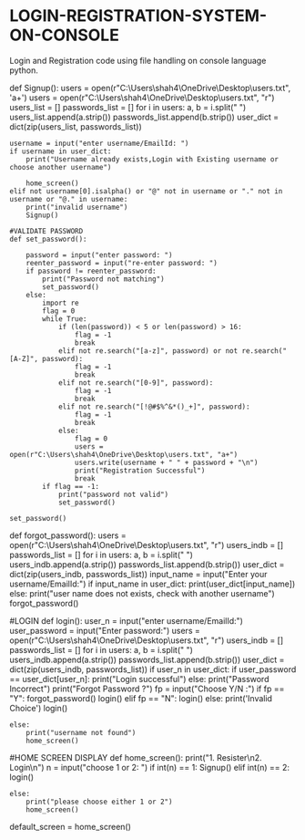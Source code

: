 # LOGIN-REGISTRATION-SYSTEM-ON-CONSOLE
Login and Registration code using file handling on console language python.

def Signup():
    users = open(r"C:\Users\shah4\OneDrive\Desktop\users.txt", 'a+')
    users = open(r"C:\Users\shah4\OneDrive\Desktop\users.txt", "r")
    users_list = []
    passwords_list = []
    for i in users:
        a, b = i.split(" ")
        users_list.append(a.strip())
        passwords_list.append(b.strip())
    user_dict = dict(zip(users_list, passwords_list))

    username = input("enter username/EmailId: ")
    if username in user_dict:
        print("Username already exists,Login with Existing username or choose another username")

        home_screen()
    elif not username[0].isalpha() or "@" not in username or "." not in username or "@." in username:
        print("invalid username")
        Signup()

    #VALIDATE PASSWORD
    def set_password():

        password = input("enter password: ")
        reenter_password = input("re-enter password: ")
        if password != reenter_password:
            print("Password not matching")
            set_password()
        else:
            import re
            flag = 0
            while True:
                if (len(password)) < 5 or len(password) > 16:
                    flag = -1
                    break
                elif not re.search("[a-z]", password) or not re.search("[A-Z]", password):
                    flag = -1
                    break
                elif not re.search("[0-9]", password):
                    flag = -1
                    break
                elif not re.search("[!@#$%^&*()_+]", password):
                    flag = -1
                    break
                else:
                    flag = 0
                    users = open(r"C:\Users\shah4\OneDrive\Desktop\users.txt", "a+")
                    users.write(username + " " + password + "\n")
                    print("Registration Successful")
                    break
            if flag == -1:
                print("password not valid")
                set_password()

    set_password()



def forgot_password():
  users = open(r"C:\Users\shah4\OneDrive\Desktop\users.txt", "r")
  users_indb = []
  passwords_list = []
  for i in users:
        a, b = i.split(" ")
        users_indb.append(a.strip())
        passwords_list.append(b.strip())
  user_dict = dict(zip(users_indb, passwords_list))
  input_name = input("Enter your username/EmailId:")
  if input_name in user_dict:
        print(user_dict[input_name])
  else:
        print("user name does not exists, check with another username")
        forgot_password()


#LOGIN
def login():
    user_n = input("enter username/EmailId:")
    user_password = input("Enter password:")
    users = open(r"C:\Users\shah4\OneDrive\Desktop\users.txt", "r")
    users_indb = []
    passwords_list = []
    for i in users:
        a, b = i.split(" ")
        users_indb.append(a.strip())
        passwords_list.append(b.strip())
    user_dict = dict(zip(users_indb, passwords_list))
    if user_n in user_dict:
        if user_password == user_dict[user_n]:
            print("Login successful")
        else:
            print("Password Incorrect")
            print("Forgot Password ?")
            fp = input("Choose Y/N :")
            if fp == "Y":
                forgot_password()
                login()
            elif fp == "N":
                login()
            else:
                print('Invalid Choice')
                login()


    else:
        print("username not found")
        home_screen()


#HOME SCREEN DISPLAY
def home_screen():
    print("1. Resister\n2. Login\n")
    n = input("choose 1 or 2: ")
    if int(n) == 1:
        Signup()
    elif int(n) == 2:
        login()

    else:
        print("please choose either 1 or 2")
        home_screen()


default_screen = home_screen()

